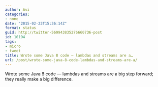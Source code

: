 ```yaml
---
author: Avi
categories:
- none
date: "2015-02-23T15:36:14Z"
format: status
guid: http://twitter-569943835276660736-post
id: 10194
tags:
- micro
- tweet
title: Wrote some Java 8 code — lambdas and streams are a…
url: /post/wrote-some-java-8-code-lambdas-and-streams-are-a/
---
```

Wrote some Java 8 code — lambdas and streams are a big step forward; they really make a big difference.